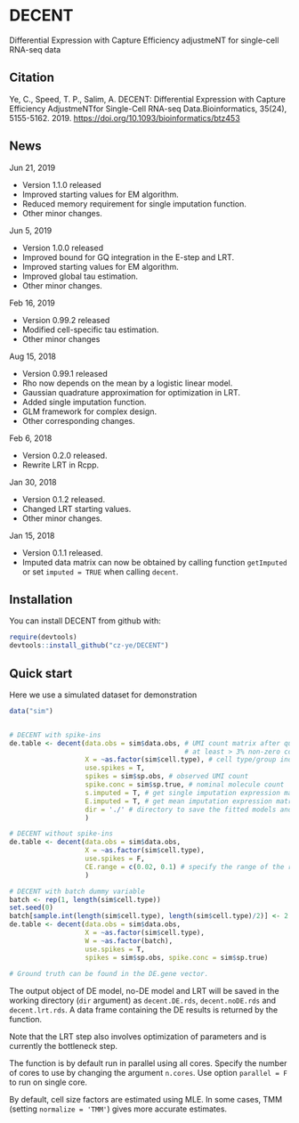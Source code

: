 # DECENT
Differential Expression with Capture Efficiency adjustmeNT for single-cell RNA-seq data

## Citation
Ye, C., Speed, T. P., Salim, A. DECENT: Differential Expression with Capture Efficiency AdjustmeNTfor Single-Cell RNA-seq Data.Bioinformatics, 35(24), 5155-5162.  2019. https://doi.org/10.1093/bioinformatics/btz453

## News
Jun 21, 2019
* Version 1.1.0 released
* Improved starting values for EM algorithm.
* Reduced memory requirement for single imputation function.
* Other minor changes.

Jun 5, 2019
* Version 1.0.0 released
* Improved bound for GQ integration in the E-step and LRT.
* Improved starting values for EM algorithm.
* Improved global tau estimation.
* Other minor changes.


Feb 16, 2019
* Version 0.99.2 released
* Modified cell-specific tau estimation.
* Other minor changes

Aug 15, 2018
* Version 0.99.1 released
* Rho now depends on the mean by a logistic linear model.
* Gaussian quadrature approximation for optimization in LRT.
* Added single imputation function.
* GLM framework for complex design.
* Other corresponding changes.

Feb 6, 2018
* Version 0.2.0 released.
* Rewrite LRT in Rcpp.

Jan 30, 2018
* Version 0.1.2 released.
* Changed LRT starting values.
* Other minor changes.

Jan 15, 2018
* Version 0.1.1 released.
* Imputed data matrix can now be obtained by calling function `getImputed` or set `imputed = TRUE` when calling `decent`.

## Installation

You can install DECENT from github with:

```R
require(devtools)
devtools::install_github("cz-ye/DECENT")
```

## Quick start

Here we use a simulated dataset for demonstration


```R
data("sim")


# DECENT with spike-ins
de.table <- decent(data.obs = sim$data.obs, # UMI count matrix after quality control
                                            # at least > 3% non-zero counts for each cell and > 5 non-zero counts for each gene
                   X = ~as.factor(sim$cell.type), # cell type/group indicator
                   use.spikes = T, 
                   spikes = sim$sp.obs, # observed UMI count
                   spike.conc = sim$sp.true, # nominal molecule count
                   s.imputed = T, # get single imputation expression matrix
                   E.imputed = T, # get mean imputation expression matrix
                   dir = './' # directory to save the fitted models and imputed data matrices.
                   )

# DECENT without spike-ins
de.table <- decent(data.obs = sim$data.obs,
                   X = ~as.factor(sim$cell.type), 
                   use.spikes = F,
                   CE.range = c(0.02, 0.1) # specify the range of the ranked random capture efficiency
                   )

# DECENT with batch dummy variable
batch <- rep(1, length(sim$cell.type))
set.seed(0)
batch[sample.int(length(sim$cell.type), length(sim$cell.type)/2)] <- 2 # randomly split into 2 batches just for demonstration
de.table <- decent(data.obs = sim$data.obs, 
                   X = ~as.factor(sim$cell.type), 
                   W = ~as.factor(batch),
                   use.spikes = T,
                   spikes = sim$sp.obs, spike.conc = sim$sp.true)
                   
# Ground truth can be found in the DE.gene vector.
```
The output object of DE model, no-DE model and LRT will be saved in the working directory (```dir``` argument) as ```decent.DE.rds```, ```decent.noDE.rds``` and ```decent.lrt.rds```. A data frame containing the DE results is returned by the function.

Note that the LRT step also involves optimization of parameters and is currently the bottleneck step.

The function is by default run in parallel using all cores. Specify the number of cores to use by changing the argument ```n.cores```. Use option ```parallel = F``` to run on single core.

By default, cell size factors are estimated using MLE. In some cases, TMM (setting ```normalize = 'TMM'```) gives more accurate estimates.
